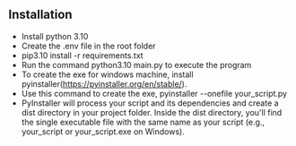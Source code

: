 ## Installation

- Install python 3.10
- Create the .env file in the root folder
- pip3.10 install -r requirements.txt
- Run the command python3.10 main.py to execute the program
- To create the exe for windows machine, install pyinstaller(https://pyinstaller.org/en/stable/). 
- Use this command to create the exe, pyinstaller --onefile your_script.py
- PyInstaller will process your script and its dependencies and create a dist directory in your project folder. Inside the dist directory, you'll find the single executable file with the same name as your script (e.g., your_script or your_script.exe on Windows).
